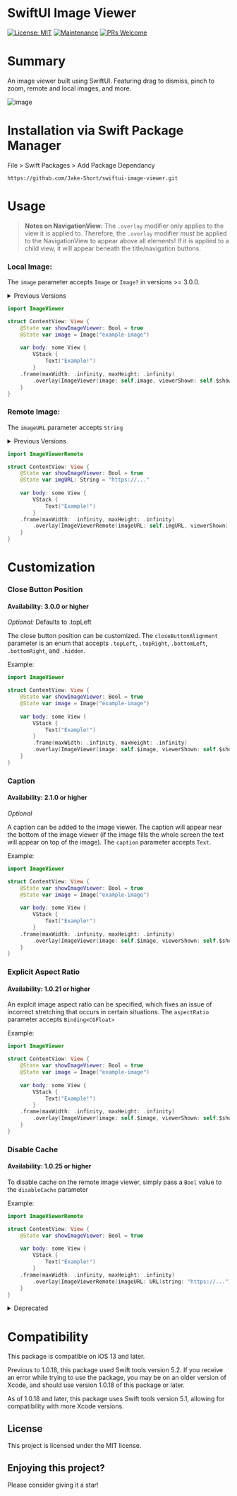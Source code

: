 # SwiftUI Image Viewer

[![License: MIT](https://img.shields.io/badge/License-MIT-yellow.svg)](https://opensource.org/licenses/MIT)
[![Maintenance](https://img.shields.io/badge/Maintained%3F-yes-green.svg)](https://github.com/Jake-Short/swiftui-image-viewer/graphs/commit-activity)
[![PRs Welcome](https://img.shields.io/badge/PRs-welcome-brightgreen.svg?style=flat-square)](http://makeapullrequest.com)


# Summary

An image viewer built using SwiftUI. Featuring drag to dismiss, pinch to zoom, remote and local images, and more.

![image](https://media2.giphy.com/media/LSKUWsW9KogOLIS2ZS/giphy.gif?cid=4d1e4f29cacda6de9a149bb9b7a2717faec03a9ebd6d5fdd&rid=giphy.gif)

# Installation via Swift Package Manager

File > Swift Packages > Add Package Dependancy

```https://github.com/Jake-Short/swiftui-image-viewer.git```

# Usage

> **Notes on NavigationView:** The `.overlay` modifier only applies to the view it is applied to. Therefore, the `.overlay` modifier *must* be applied to the NavigationView to appear above all elements! If it is applied to a child view, it will appear beneath the title/navigation buttons.

### Local Image:

The `image` parameter accepts `Image` or `Image?` in versions >= 3.0.0.
<details>
<summary>Previous Versions</summary>
<br>

All versions <3.0.0 accept `Binding<Image>`. >=1.0.20 and <3.0.0 also accept `Binding<Image?>`.
</details>

```Swift
import ImageViewer

struct ContentView: View {
    @State var showImageViewer: Bool = true
    @State var image = Image("example-image")
	
    var body: some View {
        VStack {
            Text("Example!")
        }
	.frame(maxWidth: .infinity, maxHeight: .infinity)
        .overlay(ImageViewer(image: self.image, viewerShown: self.$showImageViewer))
    }
}
```

### Remote Image:

The `imageURL` parameter accepts `String`
<details>
<summary>Previous Versions</summary>
<br>

All versions <3.0.0 accept `Binding<String>`.
</details>

```Swift
import ImageViewerRemote

struct ContentView: View {
    @State var showImageViewer: Bool = true
    @State var imgURL: String = "https://..."
	
    var body: some View {
        VStack {
            Text("Example!")
        }
	.frame(maxWidth: .infinity, maxHeight: .infinity)
        .overlay(ImageViewerRemote(imageURL: self.imgURL, viewerShown: self.$showImageViewer))
    }
}
```

# Customization

### Close Button Position

#### Availability: 3.0.0 or higher
*Optional:* Defaults to .topLeft

The close button position can be customized. The `closeButtonAlignment` parameter is an enum that accepts `.topLeft`, `.topRight`, `.bottomLeft`, `.bottomRight`, and `.hidden`.

Example:
```Swift
import ImageViewer

struct ContentView: View {
    @State var showImageViewer: Bool = true
    @State var image = Image("example-image")
    
    var body: some View {
        VStack {
            Text("Example!")
        }
        .frame(maxWidth: .infinity, maxHeight: .infinity)
        .overlay(ImageViewer(image: self.$image, viewerShown: self.$showImageViewer, closeButtonAlignment: .topLeft))
    }
}
```


### Caption

#### Availability: 2.1.0 or higher
*Optional*

A caption can be added to the image viewer. The caption will appear near the bottom of the image viewer (if the image fills the whole screen the text will appear on top of the image). The `caption` parameter accepts `Text`.

Example:
```Swift
import ImageViewer

struct ContentView: View {
    @State var showImageViewer: Bool = true
    @State var image = Image("example-image")
	
    var body: some View {
        VStack {
            Text("Example!")
        }
	.frame(maxWidth: .infinity, maxHeight: .infinity)
        .overlay(ImageViewer(image: self.$image, viewerShown: self.$showImageViewer, caption: Text("This is a caption!")))
    }
}
```

### Explicit Aspect Ratio

#### Availability: 1.0.21 or higher

An explcit image aspect ratio can be specified, which fixes an issue of incorrect stretching that occurs in certain situations. The `aspectRatio` parameter accepts `Binding<CGFloat>`

Example:
```Swift
import ImageViewer

struct ContentView: View {
    @State var showImageViewer: Bool = true
    @State var image = Image("example-image")
	
    var body: some View {
        VStack {
            Text("Example!")
        }
	.frame(maxWidth: .infinity, maxHeight: .infinity)
        .overlay(ImageViewer(image: self.$image, viewerShown: self.$showImageViewer, aspectRatio: .constant(2)))
    }
}
```

### Disable Cache

#### Availability: 1.0.25 or higher

To disable cache on the remote image viewer, simply pass a `Bool` value to the `disableCache` parameter

Example:
```Swift
import ImageViewerRemote

struct ContentView: View {
    @State var showImageViewer: Bool = true
	
    var body: some View {
        VStack {
            Text("Example!")
        }
	.frame(maxWidth: .infinity, maxHeight: .infinity)
        .overlay(ImageViewerRemote(imageURL: URL(string: "https://..."), viewerShown: self.$showImageViewer, disableCache: true))
    }
}
```
<details>
<summary>Deprecated</summary>
<br>
	
### HTTP Headers

#### Availability: 1.0.15 to 1.0.25
#### *DEPRECATED*: No longer available as of 2.0.0

The remote image viewer allows HTTP headers to be included in the URL request. To use them, pass a dictonary to the httpHeaders field. The format should be [Header: Value], both strings.

Example:
```Swift
import ImageViewerRemote

struct ContentView: View {
    @State var showImageViewer: Bool = true
	
    var body: some View {
        VStack {
            Text("Example!")
        }
	.frame(maxWidth: .infinity, maxHeight: .infinity)
        .overlay(ImageViewerRemote(imageURL: URL(string: "https://..."), viewerShown: self.$showImageViewer, httpHeaders: ["X-Powered-By": "Swift!"]))
    }
}
```

### Close Button Position

#### Availability: Below 3.0.0
#### *DEPRECATED*: View new usage above for >= 3.0.0

The close button can be moved to the top right if desired. The `closeButtonTopRight` parameter accepts `bool`.

Example:
```Swift
import ImageViewer

struct ContentView: View {
    @State var showImageViewer: Bool = true
    @State var image = Image("example-image")
    
    var body: some View {
        VStack {
            Text("Example!")
        }
        .frame(maxWidth: .infinity, maxHeight: .infinity)
        .overlay(ImageViewer(image: self.$image, viewerShown: self.$showImageViewer, closeButtonTopRight: true))
    }
}
```
</details>

# Compatibility

This package is compatible on iOS 13 and later.

Previous to 1.0.18, this package used Swift tools version 5.2. If you receive an error while trying to use the package, you may be on an older version of Xcode, and should use version 1.0.18 of this package or later.

As of 1.0.18 and later, this package uses Swift tools version 5.1, allowing for compatibility with more Xcode versions.

## License

This project is licensed under the MIT license.

## Enjoying this project?

Please consider giving it a star!
